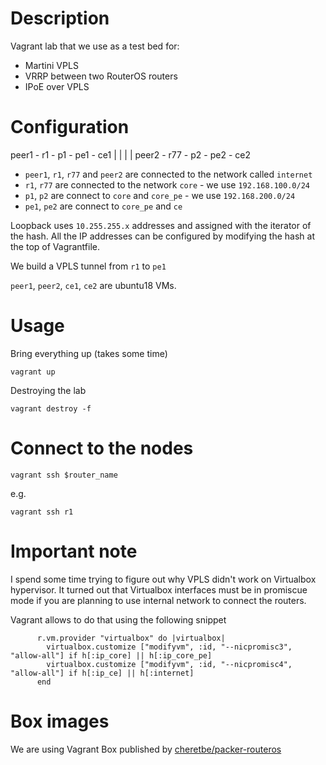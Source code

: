 # Description

Vagrant lab that we use as a test bed for:

* Martini VPLS
* VRRP between two RouterOS routers
* IPoE over VPLS

# Configuration

peer1 - r1  - p1 - pe1 - ce1
      |     |    |     |
peer2 - r77 - p2 - pe2 - ce2

* `peer1`, `r1`, `r77` and `peer2` are connected to the network called `internet`
* `r1`, `r77` are connected to the network `core` - we use `192.168.100.0/24`
* `p1`, `p2` are connect to `core` and `core_pe` - we use `192.168.200.0/24`
* `pe1`, `pe2` are connect to `core_pe` and `ce`

Loopback uses `10.255.255.x` addresses and assigned with the iterator of the hash.
All the IP addresses can be configured by modifying the hash at the top of Vagrantfile.

We build a VPLS tunnel from `r1` to `pe1`

`peer1`, `peer2`, `ce1`, `ce2` are ubuntu18 VMs.

# Usage

Bring everything up (takes some time)

```
vagrant up
```

Destroying the lab

```
vagrant destroy -f
```

# Connect to the nodes

```
vagrant ssh $router_name
```

e.g.

```
vagrant ssh r1
```

# Important note

I spend some time trying to figure out why VPLS didn't work on Virtualbox
hypervisor. It turned out that Virtualbox interfaces must be in promiscue mode
if you are planning to use internal network to connect the routers.

Vagrant allows to do that using the following snippet

```
      r.vm.provider "virtualbox" do |virtualbox|
        virtualbox.customize ["modifyvm", :id, "--nicpromisc3", "allow-all"] if h[:ip_core] || h[:ip_core_pe]
        virtualbox.customize ["modifyvm", :id, "--nicpromisc4", "allow-all"] if h[:ip_ce] || h[:internet]
      end
```

# Box images

We are using Vagrant Box published by
[cheretbe/packer-routeros](https://github.com/cheretbe/packer-routeros)
